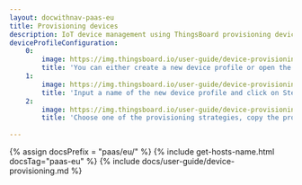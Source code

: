 ```yaml
---
layout: docwithnav-paas-eu
title: Provisioning devices
description: IoT device management using ThingsBoard provisioning devices feature
deviceProfileConfiguration:
    0:
        image: https://img.thingsboard.io/user-guide/device-provisioning/device-provisioning-step-1.png 
        title: 'You can either create a new device profile or open the existing one. To create a new one you should open the Device profiles page and click on the "+" icon in the table header.'
    1:
        image: https://img.thingsboard.io/user-guide/device-provisioning/device-provisioning-step-2.png 
        title: 'Input a name of the new device profile and click on Step 4 of the "Add device profile" wizard. We will use name "Device Provisioning Test" in this example. However, typically this should be your device model or similar.' 
    2:
        image: https://img.thingsboard.io/user-guide/device-provisioning/device-provisioning-step-3.png 
        title: 'Choose one of the provisioning strategies, copy the provisioning key and secret, and finally click "Add". ' 
         
---
```


{% assign docsPrefix = "paas/eu/" %}
{% include get-hosts-name.html docsTag="paas-eu" %}
{% include docs/user-guide/device-provisioning.md %}